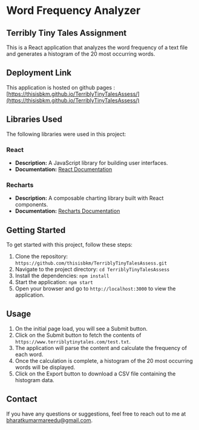 # Word Frequency Analyzer
## Terribly Tiny Tales Assignment

This is a React application that analyzes the word frequency of a text file and generates a histogram of the 20 most occurring words.

## Deployment Link
This application is hosted on github pages : [https://thisisbkm.github.io/TerriblyTinyTalesAssess/](https://thisisbkm.github.io/TerriblyTinyTalesAssess/)

## Libraries Used

The following libraries were used in this project:

### React

- **Description:** A JavaScript library for building user interfaces.
- **Documentation:** [React Documentation](https://reactjs.org/docs)

### Recharts

- **Description:** A composable charting library built with React components.
- **Documentation:** [Recharts Documentation](https://recharts.org/en-US/)

## Getting Started

To get started with this project, follow these steps:

1. Clone the repository: `https://github.com/thisisbkm/TerriblyTinyTalesAssess.git`
2. Navigate to the project directory: `cd TerriblyTinyTalesAssess`
3. Install the dependencies: `npm install`
4. Start the application: `npm start`
5. Open your browser and go to `http://localhost:3000` to view the application.

## Usage

1. On the initial page load, you will see a Submit button.
2. Click on the Submit button to fetch the contents of `https://www.terriblytinytales.com/test.txt`.
3. The application will parse the content and calculate the frequency of each word.
4. Once the calculation is complete, a histogram of the 20 most occurring words will be displayed.
5. Click on the Export button to download a CSV file containing the histogram data.

## Contact

If you have any questions or suggestions, feel free to reach out to me at [bharatkumarmareedu@gmail.com](mailto:bharatkumarmareedu@gmail.com).
